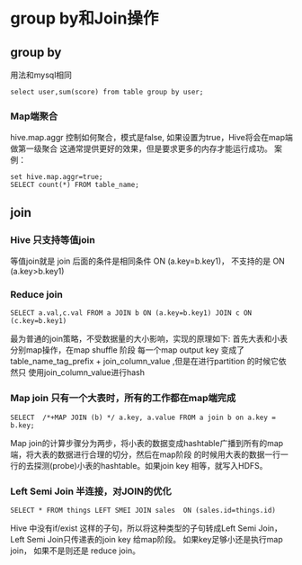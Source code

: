 group by和Join操作
===================

## group by
用法和mysql相同
```
select user,sum(score) from table group by user;
```

### Map端聚合
hive.map.aggr 控制如何聚合，模式是false, 如果设置为true，Hive将会在map端做第一级聚合
这通常提供更好的效果，但是要求更多的内存才能运行成功。
案例：
```
set hive.map.aggr=true;
SELECT count(*) FROM table_name;
```

## join
### Hive 只支持等值join
等值join就是 join 后面的条件是相同条件 ON (a.key=b.key1)， 不支持的是 ON (a.key>b.key1)

### Reduce join
```
SELECT a.val,c.val FROM a JOIN b ON (a.key=b.key1) JOIN c ON (c.key=b.key1)
```
最为普通的join策略，不受数据量的大小影响，实现的原理如下: 首先大表和小表分别map操作，在map shuffle 阶段
每一个map output key 变成了 table_name_tag_prefix + join_column_value ,但是在进行partition 的时候它依然只
使用join_column_value进行hash

### Map join 只有一个大表时，所有的工作都在map端完成
```
SELECT  /*+MAP JOIN (b) */ a.key, a.value FROM a join b on a.key = b.key;
```
Map join的计算步骤分为两步，将小表的数据变成hashtable广播到所有的map端，将大表的数据进行合理的切分，然后在map阶段
的时候用大表的数据一行一行的去探测(probe)小表的hashtable。如果join key 相等，就写入HDFS。

### Left Semi Join 半连接，对JOIN的优化
```
SELECT * FROM things LEFT SMEI JOIN sales  ON (sales.id=things.id)
```
Hive 中没有if/exist 这样的子句，所以将这种类型的子句转成Left Semi Join， Left Semi Join只传递表的join key 给map阶段。
如果key足够小还是执行map join， 如果不是则还是 reduce join。
